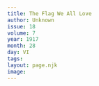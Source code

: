 ```yaml
---
title: The Flag We All Love
author: Unknown
issue: 18
volume: 7
year: 1917
month: 28
day: VI
tags:
layout: page.njk
image:
---
```




